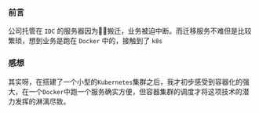 ### 前言

公司托管在 `IDC` 的服务器因为搬迁，业务被迫中断。而迁移服务不难但是比较繁琐，想到业务是跑在 `Docker` 中的，接触到了 `k8s`

### 感想

其实呀，在搭建了一个小型的`Kubernetes`集群之后，我才初步感受到容器化的强大，在一个`Docker`中跑一个服务确实方便，但容器集群的调度才将这项技术的潜力发挥的淋漓尽致。

